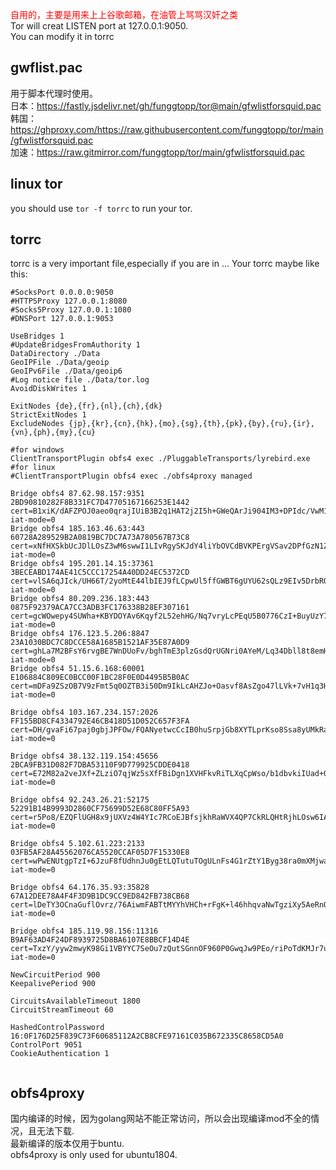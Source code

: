 <font color=red> 自用的，主要是用来上上谷歌邮箱，在油管上骂骂汉奸之类</font> <br>
Tor will creat LISTEN port at 127.0.0.1:9050.<br>
You can modify it in torrc<br>
## gwflist.pac
用于脚本代理时使用。<br>
日本：https://fastly.jsdelivr.net/gh/funggtopp/tor@main/gfwlistforsquid.pac<br>
韩国：https://ghproxy.com/https://raw.githubusercontent.com/funggtopp/tor/main/gfwlistforsquid.pac<br>
加速：https://raw.gitmirror.com/funggtopp/tor/main/gfwlistforsquid.pac<br>
## linux tor
you should use <code>tor -f torrc</code> to run your tor.

## torrc
torrc is a very important file,especially if you are in ...
Your torrc maybe like this:

```
#SocksPort 0.0.0.0:9050
#HTTPSProxy 127.0.0.1:8080
#Socks5Proxy 127.0.0.1:1080
#DNSPort 127.0.0.1:9053

UseBridges 1
#UpdateBridgesFromAuthority 1
DataDirectory ./Data
GeoIPFile ./Data/geoip
GeoIPv6File ./Data/geoip6
#Log notice file ./Data/tor.log
AvoidDiskWrites 1

ExitNodes {de},{fr},{nl},{ch},{dk}
StrictExitNodes 1
ExcludeNodes {jp},{kr},{cn},{hk},{mo},{sg},{th},{pk},{by},{ru},{ir},{vn},{ph},{my},{cu}

#for windows
ClientTransportPlugin obfs4 exec ./PluggableTransports/lyrebird.exe
#for linux
#ClientTransportPlugin obfs4 exec ./obfs4proxy managed

Bridge obfs4 87.62.98.157:9351 2BD90810282F8B331FC7D47705167166253E1442 cert=B1xiK/dAFZPOJ0aeo0qrajIUiB3B2q1HAT2j2I5h+GWeQArJi904IM3+DPIdc/VwM1jlMg iat-mode=0
Bridge obfs4 185.163.46.63:443 60728A289529B2A0819BC7DC7A73A780567B73C8 cert=xNfHXSkbUcJDlLOsZ3wM6swwI1LIvRgySKJdY4liYbOVCdBVKPErgVSav2DPfGzN1ZpxJQ iat-mode=0
Bridge obfs4 195.201.14.15:37361 3BECEABD174AE41C5CCC17254A40DD24EC5372CD cert=vlSA6qJIck/UH66T/2yoMtE44lbIEJ9fLCpwUl5ffGWBT6gUYU62sQLz9EIv5DrbROm1Og iat-mode=0
Bridge obfs4 80.209.236.183:443 0875F92379ACA7CC3ADB3FC176338B28EF307161 cert=gcWOwepy4SUWha+KBYDOYAv6Kqyf2L52ehHG/Nq7vryLcPEqU5B0776CzI+BuyUzY7JqFg iat-mode=0
Bridge obfs4 176.123.5.206:8847 23A1030BDC7C8DCCE58A1685B1521AF35E87A0D9 cert=ghLa7M2BFsY6rvgBE7WnDUoFv/bghTmE3plzGsdQrUGNri0AYeM/Lq34Dbll8t8emH0EPQ iat-mode=0
Bridge obfs4 51.15.6.168:60001 E106884C809EC0BCC00F1BC28F0E0D4495B5B0AC cert=mDFa9ZSzOB7V9zFmt5q0OZTB3i50Dm9IkLcAHZJo+Oasvf8AsZgo47lLVk+7vH1q3Hrkfw iat-mode=0

Bridge obfs4 103.167.234.157:2026 FF155BD8CF4334792E46CB418D51D052C657F3FA cert=DH/gvaFi67paj0gbjJPFOw/FQANyetwcCcIB0huSrpjGb8XYTLprKso8Ssa8yUMkRaQUGw iat-mode=0

Bridge obfs4 38.132.119.154:45656 2BCA9FB31D082F7DBA53110F9D779925CDDE0418 cert=E72M82a2veJXf+ZLziO7qjWz5sXfFBiDgn1XVHFkvRiTLXqCpWso/b1dbvkiIUad+O8bOQ iat-mode=0

Bridge obfs4 92.243.26.21:52175 52291B14B9993D2860CF75699D52E68C80FF5A93 cert=r5Po8/EZQFlUGH8x9jUXVz4W4YIc7RCoEJBfsjkhRaWVX4QP7CkRLQHtRjhLOsw6IArtTA iat-mode=0

Bridge obfs4 5.102.61.223:2133 03FB5AF28A45562076CA5520CCAF05D7F15330E8 cert=wPwENUtgpTzI+6JzuF8fUdhnJu0gEtLQTutuTOgULnFs4G1rZtY1Byg38ra0mXMjwaovZA iat-mode=0

Bridge obfs4 64.176.35.93:35828 67A12DEE78A4F4F3D9B1DC9CC9ED842FB738CB68 cert=lDeTY3OCnaGuflOvrz/76AiwmFABTtMYYhVHCh+rFgK+l46hhqvaNwTgziXy5AeRnOaZRA iat-mode=0

Bridge obfs4 185.119.98.156:11316 B9AF63AD4F24DF8939725D8BA6107E8BBCF14D4E cert=TxzY/yyw2mwyK98Gi1VBYYC7SeOu7zQutSGnnOF960P0GwqJw9PEo/riPoTdKMJr7uUlNw iat-mode=0

NewCircuitPeriod 900
KeepalivePeriod 900

CircuitsAvailableTimeout 1800
CircuitStreamTimeout 60

HashedControlPassword 16:0F176D25F839C73F60685112A2CB8CFE97161C035B672335C8658CD5A0
ControlPort 9051
CookieAuthentication 1


```

## obfs4proxy
国内编译的时候，因为golang网站不能正常访问，所以会出现编译mod不全的情况，且无法下载.<br>
最新编译的版本仅用于buntu.<br>
obfs4proxy is only used for ubuntu1804.
